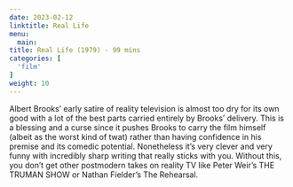 ```yaml
---
date: 2023-02-12
linktitle: Real Life
menu:
  main:
title: Real Life (1979) - 99 mins
categories: [
  'film'
]
weight: 10
---
```


Albert Brooks’ early satire of reality television is almost too dry for its own good with a lot of the best parts carried entirely by Brooks’ delivery. This is a blessing and a curse since it pushes Brooks to carry the film himself (albeit as the worst kind of twat) rather than having confidence in his premise and its comedic potential. Nonetheless it’s very clever and very funny with incredibly sharp writing that really sticks with you. Without this, you don’t get other postmodern takes on reality TV like Peter Weir’s THE TRUMAN SHOW or Nathan Fielder’s The Rehearsal.
